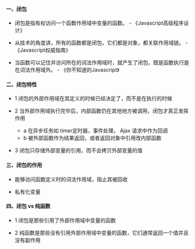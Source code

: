 #### 一、闭包

+ 闭包是指有权访问一个函数作用域中变量的函数。 - 《Javascript高级程序设计》

+ 从技术的角度讲，所有的函数都是闭包，它们都是对象，都关联作用域链。 - 《Javascript权威指南》

+ 当函数可以记住并访问所在的词法作用域时，就产生了闭包，既是函数执行是在词法作用域外。 - 《你不知道的Javascript》

#### 二、闭包特性

+ 1 闭包的外部作用域在其定义的时候已经决定了，而不是在执行的时候

+ 2 当外部作用域执行完毕后，内部函数仍在其他地方被调用，闭包才真正发挥作用
  + a 在异步任务如 timer定时器，事件处理， Ajax 请求中作为回调
  + b 被外部函数作为结果返回，或者返回对象中引用改内部函数

+ 3 闭包只存储外部变量的引用，而不会拷贝外部变量的值

#### 三、闭包的作用

+ 能够访问函数定义时的词法作用域，阻止其被回收

+ 私有化变量

#### 四、闭包 vs 纯函数

+ 1 闭包是那些引用了外部作用域中变量的函数

+ 2 纯函数是那些没有引用外部作用域中变量的函数，它们通常返回一个值并且没有副作用
